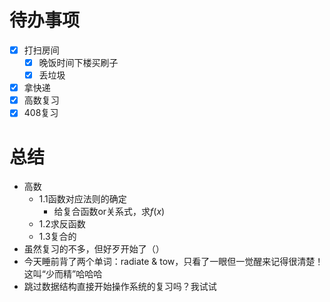 # 待办事项
- [x] 打扫房间
	- [x] 晚饭时间下楼买刷子 
	- [x] 丢垃圾
- [x] 拿快递
- [x] 高数复习
- [x] 408复习

# 总结
- 高数
	- 1.1函数对应法则的确定
		- 给复合函数or关系式，求$f(x)$
	- 1.2求反函数
	- 1.3复合的
- 虽然复习的不多，但好歹开始了（）
- 今天睡前背了两个单词：radiate & tow，只看了一眼但一觉醒来记得很清楚！这叫“少而精”哈哈哈
- 跳过数据结构直接开始操作系统的复习吗？我试试